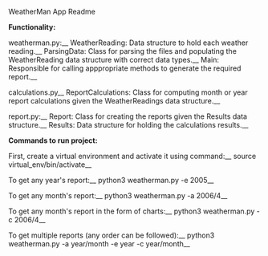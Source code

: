 WeatherMan App Readme

**Functionality:**

weatherman.py:__
WeatherReading: Data structure to hold each weather reading.__
ParsingData: Class for parsing the files and populating the WeatherReading data structure with  correct data types.__
Main: Responsible for calling apppropriate methods to generate the required report.__

calculations.py__
ReportCalculations: Class for computing month or year report calculations given the WeatherReadings data structure.__

report.py:__
Report: Class for creating the reports given the Results data structure.__
Results: Data structure for holding the calculations results.__


**Commands to run project:**

First, create a virtual environment and activate it using command:__
source virtual_env/bin/activate__

To get any year's report:__
python3 weatherman.py -e 2005__ 

To get any month's report:__
python3 weatherman.py -a 2006/4__

To get any month's report in the form of charts:__
python3 weatherman.py -c 2006/4__

To get multiple reports (any order can be followed):__
python3 weatherman.py -a year/month -e year -c year/month__

